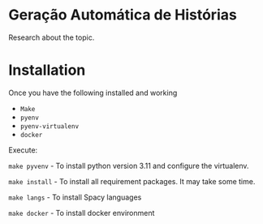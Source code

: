 # Geração Automática de Histórias

Research about the topic.

# Installation

Once you have the following installed and working

 - `Make`
 - `pyenv`
 - `pyenv-virtualenv`
 - `docker`

Execute:

`make pyvenv` - To install python version 3.11 and configure the virtualenv.

`make install` - To install all requirement packages. It may take some time.

`make langs` - To install Spacy languages

`make docker` - To install docker environment

